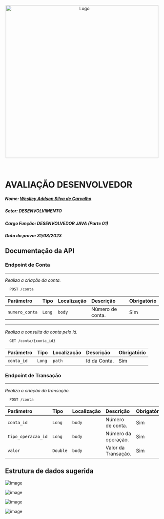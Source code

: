 <br/>
<p align="center">
  <img src="https://global-uploads.webflow.com/62a885726e4363caff93ccb8/62a886a5d88f2c8f43ddc7de_Logotipo_PactoMais_11.png" alt="Logo" width="500"/>
</p>
<br/>

# AVALIAÇÃO DESENVOLVEDOR

##### Nome: <ins>Weslley Addson Silva de Carvalho</ins>
##### Setor: DESENVOLVIMENTO
##### Cargo Função: DESENVOLVEDOR JAVA (Parte 01)
##### Data da prova: 31/08/2023


## Documentação da API

### Endpoint de Conta

---

*Realiza a criação da conta.*

```
  POST /conta
```

| Parâmetro  | Tipo     | Localização | Descrição        | Obrigatório |
|:-----------|:---------|:------------|:-----------------|:------------|
| `numero_conta` | `Long` | `body`      | Número de conta. | Sim         |

---

*Realiza a consulta da conta pelo id.*

```
  GET /conta/{conta_id}
```

| Parâmetro  | Tipo     | Localização | Descrição        | Obrigatório |
|:-----------|:---------|:------------|:-----------------|:------------|
| `conta_id` | `Long` | `path`      | Id da Conta. | Sim         |

### Endpoint de Transação

---

*Realiza a criação da transação.*

```
  POST /conta
```

| Parâmetro  | Tipo     | Localização | Descrição        | Obrigatório |
|:-----------|:---------|:------------|:-----------------|:------------|
| `conta_id` | `Long`   | `body`      | Número de conta. | Sim         |
| `tipo_operacao_id` | `Long`   | `body`      | Número da operação. | Sim         |
| `valor` | `Double`   | `body`      | Valor da Transação. | Sim         |


## Estrutura de dados sugerida


![image](https://github.com/wesquel/Pacto/assets/51407794/ac039f80-94f6-49fe-a630-c16aa70b73eb)

![image](https://github.com/wesquel/Pacto/assets/51407794/3f018289-cda7-4f4f-869d-e3e33adde4a2)

![image](https://github.com/wesquel/Pacto/assets/51407794/c6bf6111-9321-46b6-920e-43221ed983e6)

![image](https://github.com/wesquel/Pacto/assets/51407794/feb32915-fa12-4a8f-9efe-7ee7390e1c8f)




